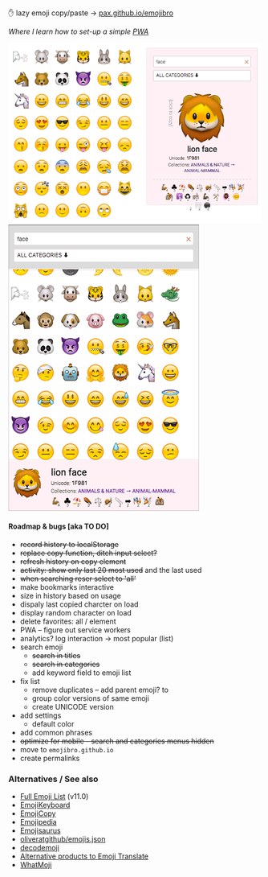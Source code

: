  ✋ lazy emoji copy/paste → [pax.github.io/emojibro](https://pax.github.io/emojibro/)

_Where I learn how to set-up a simple [PWA](https://notes.pinboard.in/u:pax/notes/81ded6e4a4013ca0ab4c)_

![screenshot: desktop](assets/screenshot-desktop.png)
![screenshot: mobile](assets/screenshot-mobile.png)

 #### Roadmap &amp; bugs [aka TO DO]

- ~~record history to localStorage~~
- ~~replace copy function, ditch input select?~~
- ~~refresh history on copy element~~
- ~~activity: show only last 20 most used~~ and the last used
- ~~when searching reser select to 'all'~~
- make bookmarks interactive
- size in history based on usage
- dispaly last copied charcter on load
- display random character on load
- delete favorites: all / element
- PWA – figure out service workers
- analytics? log interaction → most popular (list)
- search emoji
    + ~~search in titles~~
    + ~~search in categories~~
    + add keyword field to emoji list
- fix list
    + remove duplicates – add parent emoji? to
    + group color versions of same emoji
    + create UNICODE version
- add settings
    + default color
- add common phrases
- ~~optimize for mobile - search and categories menus hidden~~
- move to `emojibro.github.io`
- create permalinks


### Alternatives / See also
- [Full Emoji List](https://unicode.org/emoji/charts/full-emoji-list.html) (v11.0)
- [EmojiKeyboard](https://emojikeyboard.io/)
- [EmojiCopy](https://www.emojicopy.com/)
- [Emojipedia](https://emojipedia.org/)
- [Emojisaurus](https://emojisaurus.com/)
- [oliveratgithub/emojis.json](https://gist.github.com/oliveratgithub/0bf11a9aff0d6da7b46f1490f86a71eb)
- [decodemoji](http://decodemoji.com/)
- [Alternative products to Emoji Translate](https://www.producthunt.com/alternatives/emoji-translate)
- [WhatMoji](http://whatmoji.com/)
